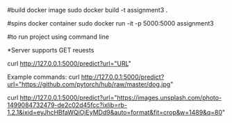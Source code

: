 #build docker image
sudo docker build -t assignment3 .  

#spins docker container
sudo docker run -it -p 5000:5000 assignment3

#to run project using command line

*Server supports GET reuests

curl http://127.0.0.1:5000/predict?url="URL"

Example commands:
curl http://127.0.0.1:5000/predict?url="https://github.com/pytorch/hub/raw/master/dog.jpg"

curl http://127.0.0.1:5000/predict?url="https://images.unsplash.com/photo-1499084732479-de2c02d45fcc?ixlib=rb-1.2.1&ixid=eyJhcHBfaWQiOjEyMDd9&auto=format&fit=crop&w=1489&q=80"

